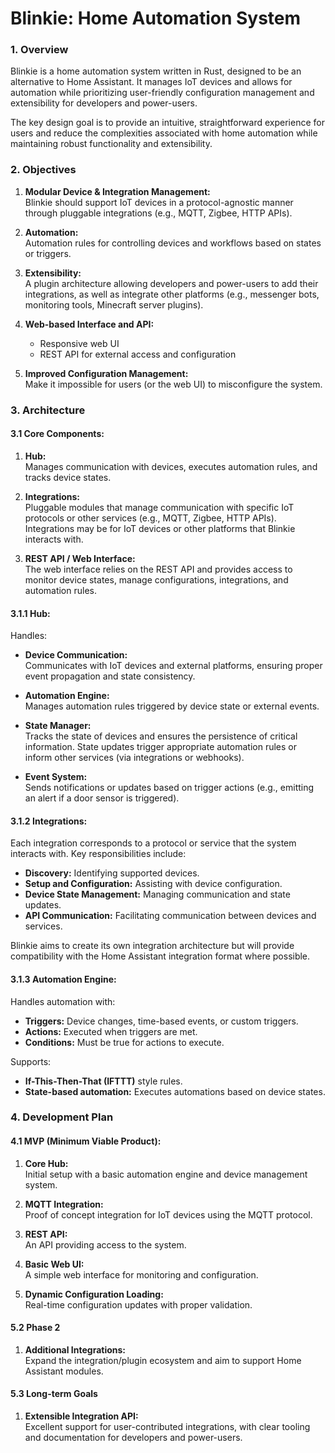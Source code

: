 # Blinkie: Home Automation System

### 1. Overview
Blinkie is a home automation system written in Rust, designed to be an alternative to Home Assistant. It manages IoT devices and allows for automation while prioritizing user-friendly configuration management and extensibility for developers and power-users.

The key design goal is to provide an intuitive, straightforward experience for users and reduce the complexities associated with home automation while maintaining robust functionality and extensibility.

### 2. Objectives
1. **Modular Device & Integration Management:**  
   Blinkie should support IoT devices in a protocol-agnostic manner through pluggable integrations (e.g., MQTT, Zigbee, HTTP APIs).
   
2. **Automation:**  
   Automation rules for controlling devices and workflows based on states or triggers.

3. **Extensibility:**  
   A plugin architecture allowing developers and power-users to add their integrations, as well as integrate other platforms (e.g., messenger bots, monitoring tools, Minecraft server plugins).

4. **Web-based Interface and API:**
   - Responsive web UI
   - REST API for external access and configuration

5. **Improved Configuration Management:**  
   Make it impossible for users (or the web UI) to misconfigure the system.

### 3. Architecture

#### 3.1 Core Components:
1. **Hub:**  
   Manages communication with devices, executes automation rules, and tracks device states.
   
2. **Integrations:**  
   Pluggable modules that manage communication with specific IoT protocols or other services (e.g., MQTT, Zigbee, HTTP APIs). Integrations may be for IoT devices or other platforms that Blinkie interacts with.

3. **REST API / Web Interface:**  
   The web interface relies on the REST API and provides access to monitor device states, manage configurations, integrations, and automation rules.

#### 3.1.1 Hub:
Handles:
- **Device Communication:**  
  Communicates with IoT devices and external platforms, ensuring proper event propagation and state consistency.
  
- **Automation Engine:**  
  Manages automation rules triggered by device state or external events.

- **State Manager:**  
  Tracks the state of devices and ensures the persistence of critical information. State updates trigger appropriate automation rules or inform other services (via integrations or webhooks).

- **Event System:**  
  Sends notifications or updates based on trigger actions (e.g., emitting an alert if a door sensor is triggered).

#### 3.1.2 Integrations:
Each integration corresponds to a protocol or service that the system interacts with. Key responsibilities include:
- **Discovery:** Identifying supported devices.
- **Setup and Configuration:** Assisting with device configuration.
- **Device State Management:** Managing communication and state updates.
- **API Communication:** Facilitating communication between devices and services.

Blinkie aims to create its own integration architecture but will provide compatibility with the Home Assistant integration format where possible.

#### 3.1.3 Automation Engine:
Handles automation with:
- **Triggers:** Device changes, time-based events, or custom triggers.
- **Actions:** Executed when triggers are met.
- **Conditions:** Must be true for actions to execute.

Supports:
- **If-This-Then-That (IFTTT)** style rules.
- **State-based automation:** Executes automations based on device states.

### 4. Development Plan

#### 4.1 MVP (Minimum Viable Product):
1. **Core Hub:**  
   Initial setup with a basic automation engine and device management system.
   
2. **MQTT Integration:**  
   Proof of concept integration for IoT devices using the MQTT protocol.
   
3. **REST API:**  
   An API providing access to the system.

4. **Basic Web UI:**  
   A simple web interface for monitoring and configuration.

5. **Dynamic Configuration Loading:**  
   Real-time configuration updates with proper validation.

#### 5.2 Phase 2
1. **Additional Integrations:**  
   Expand the integration/plugin ecosystem and aim to support Home Assistant modules.

#### 5.3 Long-term Goals
1. **Extensible Integration API:**  
   Excellent support for user-contributed integrations, with clear tooling and documentation for developers and power-users.
